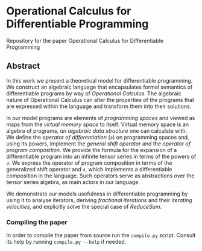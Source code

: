 # Operational Calculus for Differentiable Programming
Repository for the paper Operational Calculus for Differentiable Programming

## Abstract

In this work we present a theoretical model for differentiable programming. We
construct an algebraic language that encapsulates formal semantics of differentiable programs by way of _Operational Calculus_. The algebraic nature of Operational Calculus can alter the properties of the
programs that are expressed within the language and transform them into their solutions.

In our model programs are elements of _programming spaces_ and viewed
as maps from the _virtual memory space_ to itself. Virtual memory space is an algebra of programs, _an algebraic data structure_ one can calculate with.  We define the _operator of differentiation_ (`∂`) on programming spaces and, using its powers, implement the _general shift operator_ and the _operator of program composition_. We provide the formula for the
expansion of a differentiable program into an infinite tensor series in terms of the powers of `∂`. We express the operator of program composition in terms of the generalized shift operator and `∂`, which implements a differentiable composition in the language. Such operators serve as abstractions
over the tensor series algebra, as main actors in our language.  

We demonstrate our models usefulness in differentiable programming by using it to analyse iterators, deriving _fractional iterations_ and their _iterating velocities_, and explicitly solve the special case of _ReduceSum_.

### Compiling the paper

In order to compile the paper from source run the `compile.py` script. Consult its help by running `compile.py --help` if needed.

